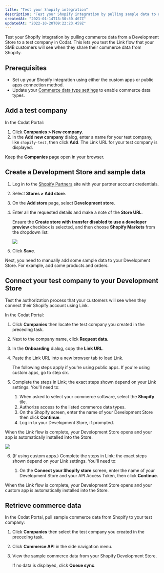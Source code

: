 ```yaml
---
title: "Test your Shopify integration"
description: "Test your Shopify integration by pulling sample data to a test Company"
createdAt: "2021-01-14T13:50:30.467Z"
updatedAt: "2022-10-20T09:22:23.459Z"
---
```


Test your Shopify integration by pulling commerce data from a Development Store to a test company in Codat. This lets you test the Link flow that your SMB customers will see when they share their commerce data from Shopify.

## Prerequisites

- Set up your Shopify integration using either the custom apps or public apps connection method.
- Update your [Commerce data type settings](/integrations/commerce/commerce-sync-settings) to enable commerce data types.

## Add a test company

In the Codat Portal:

1. Click **Companies > New company**.
1. In the **Add new company** dialog, enter a name for your test company, like `shopify-test`, then click **Add**. The Link URL for your test company is displayed.

Keep the **Companies** page open in your browser.

## Create a Development Store and sample data

1. Log in to the <a href="https://developers.shopify.com/" target="_blank">Shopify Partners</a> site with your partner account credentials.
2. Select **Stores > Add store**.
3. On the **Add store** page, select **Development store**.
4. Enter all the requested details and make a note of the **Store URL**.

   Ensure the **Create store with transfer disabled to use a developer preview** checkbox is selected, and then choose **Shopify Markets** from the dropdown list:

   <img src="/img/old/e6d56b7-Screenshot_2022-09-21_170904.png" />

5. Click **Save**.

Next, you need to manually add some sample data to your Development Store. For example, add some products and orders.

## Connect your test company to your Development Store

Test the authorization process that your customers will see when they connect their Shopify account using Link.

In the Codat Portal:

1. Click **Companies** then locate the test company you created in the preceding task.

2. Next to the company name, click **Request data**.

3. In the **Onboarding** dialog, copy the **Link URL**.

4. Paste the Link URL into a new browser tab to load Link.

   The following steps apply if you're using public apps. If you're using custom apps, go to step six.

5. Complete the steps in Link; the exact steps shown depend on your Link settings. You'll need to:
   1. When asked to select your commerce software, select the **Shopify** tile.
   2. Authorize access to the listed commerce data types.
   3. On the Shopify screen, enter the name of your Development Store then click **Continue**.
   4. Log in to your Development Store, if prompted.

When the Link flow is complete, your Development Store opens and your app is automatically installed into the Store.

   <img src="/img/old/d2bf06b-shopify-development-store-app-installed.png" />

6. (If using custom apps.) Complete the steps in Link; the exact steps shown depend on your Link settings. You'll need to:

   1. On the **Connect your Shopify store** screen, enter the name of your Development Store and your API Access Token, then click **Continue**.

When the Link flow is complete, your Development Store opens and your custom app is automatically installed into the Store.

## Retrieve commerce data

In the Codat Portal, pull sample commerce data from Shopify to your test company:

1. Click **Companies** then select the test company you created in the preceding task.
1. Click **Commerce API** in the side navigation menu.
1. View the sample commerce data from your Shopify Development Store.

   If no data is displayed, click **Queue sync**.
